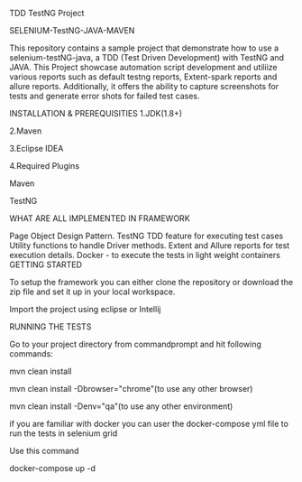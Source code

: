 TDD TestNG Project

SELENIUM-TestNG-JAVA-MAVEN

This repository contains a sample project that demonstrate how to use a selenium-testNG-java, a TDD (Test Driven Development) with TestNG and JAVA. This Project showcase automation script development and utiliize various reports such as default testng reports, Extent-spark reports and allure reports. Additionally, it offers the ability to capture screenshots for tests and generate error shots for failed test cases.

INSTALLATION & PREREQUISITIES 1.JDK(1.8+)

2.Maven

3.Eclipse IDEA

4.Required Plugins

Maven

TestNG

WHAT ARE ALL IMPLEMENTED IN FRAMEWORK

Page Object Design Pattern.
TestNG TDD feature for executing test cases
Utility functions to handle Driver methods.
Extent and Allure reports for test execution details.
Docker - to execute the tests in light weight containers
GETTING STARTED

To setup the framework you can either clone the repository or download the zip file and set it up in your local workspace.

Import the project using eclipse or Intellij

RUNNING THE TESTS

Go to your project directory from commandprompt and hit following commands:

mvn clean install

mvn clean install -Dbrowser="chrome"(to use any other browser)

mvn clean install -Denv="qa"(to use any other environment)

if you are familiar with docker you can user the docker-compose yml file to run the tests in selenium grid

Use this command

docker-compose up -d
